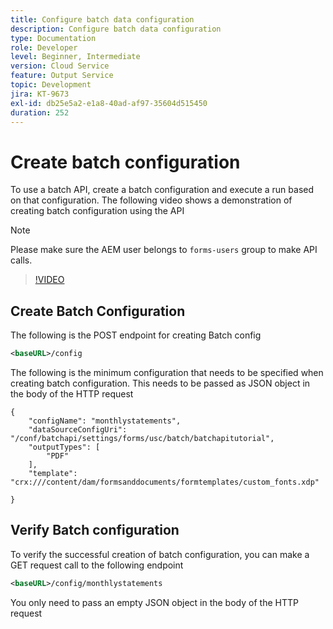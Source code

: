 ```yaml
---
title: Configure batch data configuration
description: Configure batch data configuration
type: Documentation
role: Developer
level: Beginner, Intermediate
version: Cloud Service
feature: Output Service
topic: Development
jira: KT-9673
exl-id: db25e5a2-e1a8-40ad-af97-35604d515450
duration: 252
---
```

# Create batch configuration

To use a batch API, create a batch configuration and execute a run based on that configuration. The following video shows a demonstration of creating batch configuration using the API

>[!NOTE]
>Please make sure the AEM user belongs to ```forms-users``` group to make API calls.


>[!VIDEO](https://video.tv.adobe.com/v/340241?quality=12&learn=on)

## Create Batch Configuration

The following is the POST endpoint for creating Batch config

``` xml
<baseURL>/config
```

The following is the minimum configuration that needs to be specified when creating batch configuration. This needs to be passed as JSON object in the body of the HTTP request

```
{
	"configName": "monthlystatements",
	"dataSourceConfigUri": "/conf/batchapi/settings/forms/usc/batch/batchapitutorial",
	"outputTypes": [
		"PDF"
	],
	"template": "crx:///content/dam/formsanddocuments/formtemplates/custom_fonts.xdp"

}

```

## Verify Batch configuration

To verify the successful creation of batch configuration, you can make a GET request call to the following endpoint


``` xml
<baseURL>/config/monthlystatements
```

You only need to pass an empty JSON object in the body of the HTTP request
